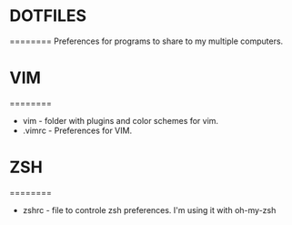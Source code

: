 # DOTFILES
========
Preferences for programs to share to my multiple computers.

# VIM
========
* vim - folder with plugins and color schemes for vim.
* .vimrc - Preferences for VIM.

# ZSH
========
* zshrc - file to controle zsh preferences. I'm using it with oh-my-zsh
